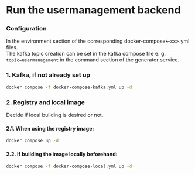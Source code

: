 # Run the usermanagement backend
### Configuration
In the environment section of the corresponding docker-compose<-xx>.yml files.  
The kafka topic creation can be set in the kafka compose file e. g. `--topic=usermanagement` in the command section of the generator service. 

### 1. Kafka, if not already set up
```bash
docker compose -f docker-compose-kafka.yml up -d 
```

### 2. Registry and local image
Decide if local building is desired or not. 

#### 2.1. When using the registry image:
```bash
docker compose up -d
```

#### 2.2. If building the image locally beforehand:
```bash
docker compose -f docker-compose-local.yml up -d
```